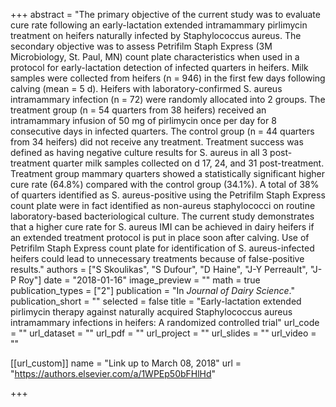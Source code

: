 +++
abstract = "The primary objective of the current study was to evaluate cure rate following an early-lactation extended intramammary pirlimycin treatment on heifers naturally infected by Staphylococcus aureus. The secondary objective was to assess Petrifilm Staph Express (3M Microbiology, St. Paul, MN) count plate characteristics when used in a protocol for early-lactation detection of infected quarters in heifers. Milk samples were collected from heifers (n = 946) in the first few days following calving (mean = 5 d). Heifers with laboratory-confirmed S. aureus intramammary infection (n = 72) were randomly allocated into 2 groups. The treatment group (n = 54 quarters from 38 heifers) received an intramammary infusion of 50 mg of pirlimycin once per day for 8 consecutive days in infected quarters. The control group (n = 44 quarters from 34 heifers) did not receive any treatment. Treatment success was defined as having negative culture results for S. aureus in all 3 post-treatment quarter milk samples collected on d 17, 24, and 31 post-treatment. Treatment group mammary quarters showed a statistically significant higher cure rate (64.8%) compared with the control group (34.1%). A total of 38% of quarters identified as S. aureus-positive using the Petrifilm Staph Express count plate were in fact identified as non-aureus staphylococci on routine laboratory-based bacteriological culture. The current study demonstrates that a higher cure rate for S. aureus IMI can be achieved in dairy heifers if an extended treatment protocol is put in place soon after calving. Use of Petrifilm Staph Express count plate for identification of S. aureus-infected heifers could lead to unnecessary treatments because of false-positive results."
authors = ["S Skoulikas", "S Dufour", "D Haine", "J-Y Perreault", "J-P Roy"]
date = "2018-01-16"
image_preview = ""
math = true
publication_types = ["2"]
publication = "In *Journal of Dairy Science*."
publication_short = ""
selected = false
title = "Early-lactation extended pirlimycin therapy against naturally acquired Staphylococcus aureus intramammary infections in heifers: A randomized controlled trial"
url_code = ""
url_dataset = ""
url_pdf = ""
url_project = ""
url_slides = ""
url_video = ""

[[url_custom]]
name = "Link up to March 08, 2018"
url = "https://authors.elsevier.com/a/1WPEp50bFHlHd"

+++

